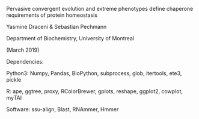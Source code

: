 Pervasive convergent evolution and extreme phenotypes define chaperone requirements of protein homeostasis

Yasmine Draceni & Sebastian Pechmann

Department of Biochemistry, University of Montreal

(March 2019)





Dependencies:

Python3: Numpy, Pandas, BioPython, subprocess, glob, itertools, ete3, pickle

R: ape, ggtree, proxy, RColorBrewer, gplots, reshape, ggplot2, cowplot, myTAI

Software: ssu-align, Blast, RNAmmer, Hmmer

